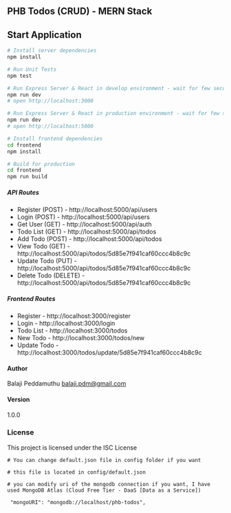 ## PHB Todos (CRUD) - MERN Stack

## Start Application

```bash
# Install server dependencies
npm install

# Run Unit Tests
npm test

# Run Express Server & React in develop environment - wait for few seconds to launch server and frontend applications
npm run dev
# open http://localhost:3000

# Run Express Server & React in production environment - wait for few seconds to launch server and frontend applications
npm run dev
# open http://localhost:5000

# Install frontend dependencies
cd frontend
npm install

# Build for production
cd frontend
npm run build
```

##### API Routes
* Register (POST) - http://localhost:5000/api/users
* Login (POST) - http://localhost:5000/api/users
* Get User (GET) - http://localhost:5000/api/auth
* Todo List (GET) - http://localhost:5000/api/todos
* Add Todo (POST) - http://localhost:5000/api/todos
* View Todo (GET) - http://localhost:5000/api/todos/5d85e7f941caf60ccc4b8c9c
* Update Todo (PUT) - http://localhost:5000/api/todos/5d85e7f941caf60ccc4b8c9c
* Delete Todo (DELETE) - http://localhost:5000/api/todos/5d85e7f941caf60ccc4b8c9c

##### Frontend Routes
* Register - http://localhost:3000/register
* Login - http://localhost:3000/login
* Todo List - http://localhost:3000/todos
* New Todo - http://localhost:3000/todos/new
* Update Todo - http://localhost:3000/todos/update/5d85e7f941caf60ccc4b8c9c

#### Author
Balaji Peddamuthu <balaji.pdm@gmail.com>

#### Version
1.0.0

### License
This project is licensed under the ISC License

```
# You can change default.json file in config folder if you want

# this file is located in config/default.json

# you can modify uri of the mongodb connection if you want, I have used MongoDB Atlas (Cloud Free Tier - DaaS [Data as a Service])

 "mongoURI": "mongodb://localhost/phb-todos",

```